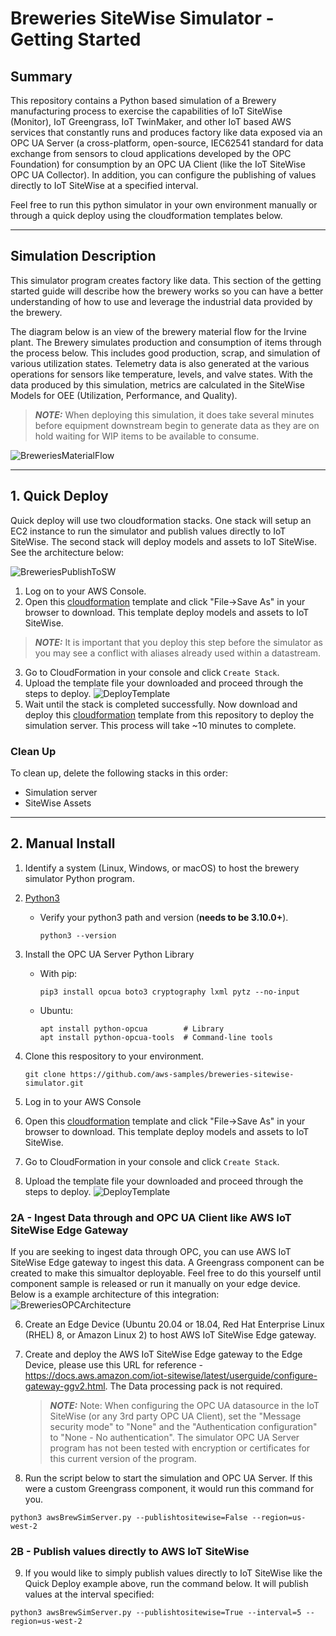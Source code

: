 # Breweries SiteWise Simulator - Getting Started

## Summary

This repository contains a Python based simulation of a Brewery manufacturing process to exercise the capabilities of IoT SiteWise (Monitor), IoT Greengrass, IoT TwinMaker, and other IoT based AWS services that constantly runs and produces factory like data exposed via an OPC UA Server (a cross-platform, open-source, IEC62541 standard for data exchange from sensors to cloud applications developed by the OPC Foundation) for consumption by an OPC UA Client (like the IoT SiteWise OPC UA Collector). In addition, you can configure the publishing of values directly to IoT SiteWise at a specified interval. 

Feel free to run this python simulator in your own environment manually or through a quick deploy using the cloudformation templates below.

<hr>

## Simulation Description
      
This simulator program creates factory like data.  This section of the getting started guide will describe how the brewery works so you can have a better understanding of how to use and leverage the industrial data provided by the brewery. 

The diagram below is an view of the brewery material flow for the Irvine plant. The Brewery simulates production and consumption of items through the process below. This includes good production, scrap, and simulation of various utilization states. Telemetry data is also generated at the various operations for sensors like temperature, levels, and valve states. With the data produced by this simulation, metrics are calculated in the SiteWise Models for OEE (Utilization, Performance, and Quality).

> **_NOTE:_**  When deploying this simulation, it does take several minutes before equipment downstream begin to generate data as they are on hold waiting for WIP items to be available to consume.

![BreweriesMaterialFlow](./images/BreweriesMaterialFlow.png)

<hr>

## 1. Quick Deploy

Quick deploy will use two cloudformation stacks. One stack will setup an EC2 instance to run the simulator and publish values directly to IoT SiteWise. The second stack will deploy models and assets to IoT SiteWise. See the architecture below:

![BreweriesPublishToSW](./images/BreweriesPublishToSW.png)

1. Log on to your AWS Console.
2. Open this <a href="cf/sitewise-assets.json?raw=1" download>cloudformation</a> template and click "File->Save As" in your browser to download. This template deploy models and assets to IoT SiteWise.

> **_NOTE:_**  It is important that you deploy this step before the simulator as you may see a conflict with aliases already used within a datastream.
3. Go to CloudFormation in your console and click `Create Stack`.
4. Upload the template file your downloaded and proceed through the steps to deploy.
![DeployTemplate](./images/deploytemplate.png)
5. Wait until the stack is completed successfully. Now download and deploy this <a href="cf/simulator-server.json?raw=1" download>cloudformation</a> template from this repository to deploy the simulation server. This process will take ~10 minutes to complete.

### Clean Up

To clean up, delete the following stacks in this order:
- Simulation server
- SiteWise Assets


<hr>

## 2. Manual Install

1. Identify a system (Linux, Windows, or macOS) to host the brewery simulator Python program.

2. [Python3](https://www.python.org/downloads/)
   - Verify your python3 path and version (<b>needs to be 3.10.0+</b>). 
     ```
     python3 --version
     ```
3. Install the OPC UA Server Python Library

    - With pip:
      ```
      pip3 install opcua boto3 cryptography lxml pytz --no-input
      ```

    - Ubuntu:
      ```
      apt install python-opcua        # Library
      apt install python-opcua-tools  # Command-line tools
      ```


4. Clone this respository to your environment.
      ```
      git clone https://github.com/aws-samples/breweries-sitewise-simulator.git
      ```

5. Log in to your AWS Console
6. Open this <a href="cf/sitewise-assets.json?raw=1" download>cloudformation</a> template and click "File->Save As" in your browser to download. This template deploy models and assets to IoT SiteWise.
7. Go to CloudFormation in your console and click `Create Stack`.
8. Upload the template file your downloaded and proceed through the steps to deploy.
![DeployTemplate](./images/deploytemplate.png)

### 2A - Ingest Data through and OPC UA Client like AWS IoT SiteWise Edge Gateway

If you are seeking to ingest data through OPC, you can use AWS IoT SiteWise Edge gateway to ingest this data. A Greengrass component can be created to make this simualtor deployable. Feel free to do this yourself until component sample is released or run it manually on your edge device. Below is a example architecture of this integration:
![BreweriesOPCArchitecture](./images/BreweriesOPCArchitecture.png)

6. Create an Edge Device (Ubuntu 20.04 or 18.04, Red Hat Enterprise Linux (RHEL) 8, or Amazon Linux 2) to host AWS IoT SiteWise Edge gateway.  

7. Create and deploy the AWS IoT SiteWise Edge gateway to the Edge Device, please use this URL for reference - https://docs.aws.amazon.com/iot-sitewise/latest/userguide/configure-gateway-ggv2.html. The Data processing pack is not required.

    > **_NOTE:_**  Note: When configuring the OPC UA datasource in the IoT SiteWise (or any 3rd party OPC UA Client), set the "Message security mode" to "None" and the "Authentication configuration" to "None - No authentication".  The simulator OPC UA Server program has not been tested with encryption or certificates for this current version of the program.          

8. Run the script below to start the simulation and OPC UA Server. If this were a custom Greengrass component, it would run this command for you.
```
python3 awsBrewSimServer.py --publishtositewise=False --region=us-west-2

```

### 2B - Publish values directly to AWS IoT SiteWise

9. If you would like to simply publish values directly to IoT SiteWise like the Quick Deploy example above, run the command below. It will publish values at the interval specified:
```
python3 awsBrewSimServer.py --publishtositewise=True --interval=5 --region=us-west-2

```

